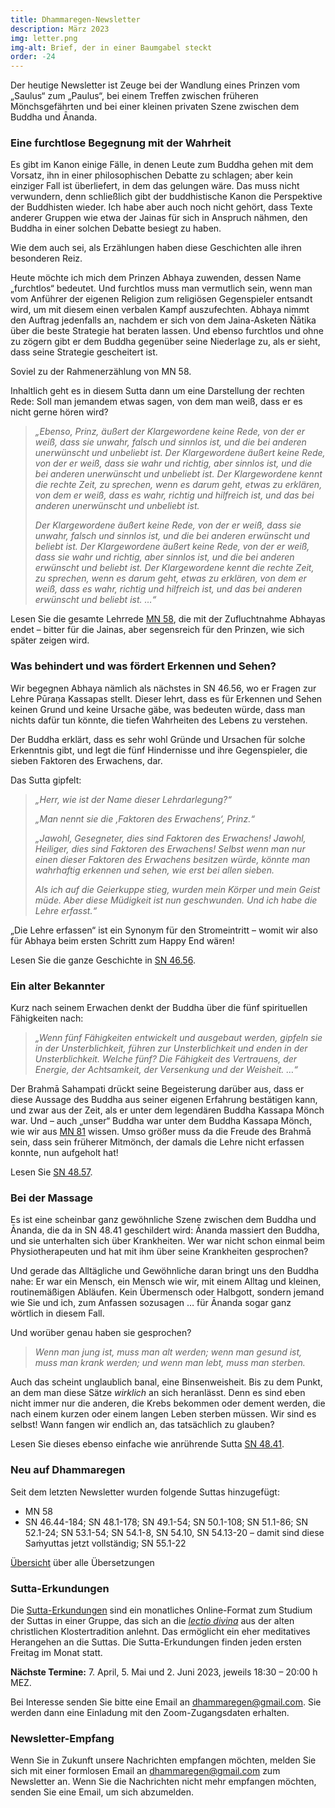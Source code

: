 ```yaml
---
title: Dhammaregen-Newsletter
description: März 2023
img: letter.png
img-alt: Brief, der in einer Baumgabel steckt
order: -24
---
```


Der heutige Newsletter ist Zeuge bei der Wandlung eines Prinzen vom „Saulus“ zum „Paulus“, bei einem Treffen zwischen früheren Mönchsgefährten und bei einer kleinen privaten Szene zwischen dem Buddha und Ānanda.

### Eine furchtlose Begegnung mit der Wahrheit

Es gibt im Kanon einige Fälle, in denen Leute zum Buddha gehen mit dem Vorsatz, ihn in einer philosophischen Debatte zu schlagen; aber kein einziger Fall ist überliefert, in dem das gelungen wäre. Das muss nicht verwundern, denn schließlich gibt der buddhistische Kanon die Perspektive der Buddhisten wieder. Ich habe aber auch noch nicht gehört, dass Texte anderer Gruppen wie etwa der Jainas für sich in Anspruch nähmen, den Buddha in einer solchen Debatte besiegt zu haben.

Wie dem auch sei, als Erzählungen haben diese Geschichten alle ihren besonderen Reiz.

Heute möchte ich mich dem Prinzen Abhaya zuwenden, dessen Name „furchtlos“ bedeutet. Und furchtlos muss man vermutlich sein, wenn man vom Anführer der eigenen Religion zum religiösen Gegenspieler entsandt wird, um mit diesem einen verbalen Kampf auszufechten. Abhaya nimmt den Auftrag jedenfalls an, nachdem er sich von dem Jaina-Asketen Ñātika über die beste Strategie hat beraten lassen. Und ebenso furchtlos und ohne zu zögern gibt er dem Buddha gegenüber seine Niederlage zu, als er sieht, dass seine Strategie gescheitert ist.

Soviel zu der Rahmenerzählung von MN 58. 

Inhaltlich geht es in diesem Sutta dann um eine Darstellung der rechten Rede: Soll man jemandem etwas sagen, von dem man weiß, dass er es nicht gerne hören wird?

>*„Ebenso, Prinz, äußert der Klargewordene keine Rede, von der er weiß, dass sie unwahr, falsch und sinnlos ist, und die bei anderen unerwünscht und unbeliebt ist. Der Klargewordene äußert keine Rede, von der er weiß, dass sie wahr und richtig, aber sinnlos ist, und die bei anderen unerwünscht und unbeliebt ist. Der Klargewordene kennt die rechte Zeit, zu sprechen, wenn es darum geht, etwas zu erklären, von dem er weiß, dass es wahr, richtig und hilfreich ist, und das bei anderen unerwünscht und unbeliebt ist.*
>
>*Der Klargewordene äußert keine Rede, von der er weiß, dass sie unwahr, falsch und sinnlos ist, und die bei anderen erwünscht und beliebt ist. Der Klargewordene äußert keine Rede, von der er weiß, dass sie wahr und richtig, aber sinnlos ist, und die bei anderen erwünscht und beliebt ist. Der Klargewordene kennt die rechte Zeit, zu sprechen, wenn es darum geht, etwas zu erklären, von dem er weiß, dass es wahr, richtig und hilfreich ist, und das bei anderen erwünscht und beliebt ist. …“*

Lesen Sie die gesamte Lehrrede [MN 58](/suttas/#mn58/de/sabbamitta:0.1), die mit der Zufluchtnahme Abhayas endet – bitter für die Jainas, aber segensreich für den Prinzen, wie sich später zeigen wird.

### Was behindert und was fördert Erkennen und Sehen?

Wir begegnen Abhaya nämlich als nächstes in SN 46.56, wo er Fragen zur Lehre Pūraṇa Kassapas stellt. Dieser lehrt, dass es für Erkennen und Sehen keinen Grund und keine Ursache gäbe, was bedeuten würde, dass man nichts dafür tun könnte, die tiefen Wahrheiten des Lebens zu verstehen. 

Der Buddha erklärt, dass es sehr wohl Gründe und Ursachen für solche Erkenntnis gibt, und legt die fünf Hindernisse und ihre Gegenspieler, die sieben Faktoren des Erwachens, dar.

Das Sutta gipfelt:

>*„Herr, wie ist der Name dieser Lehrdarlegung?“*
>
>*„Man nennt sie die ‚Faktoren des Erwachens‘, Prinz.“*
>
>*„Jawohl, Gesegneter, dies sind Faktoren des Erwachens! Jawohl, Heiliger, dies sind Faktoren des Erwachens! Selbst wenn man nur einen dieser Faktoren des Erwachens besitzen würde, könnte man wahrhaftig erkennen und sehen, wie erst bei allen sieben.*
>
>*Als ich auf die Geierkuppe stieg, wurden mein Körper und mein Geist müde. Aber diese Müdigkeit ist nun geschwunden. Und ich habe die Lehre erfasst.“*

„Die Lehre erfassen“ ist ein Synonym für den Stromeintritt – womit wir also für Abhaya beim ersten Schritt zum Happy End wären!

Lesen Sie die ganze Geschichte in [SN 46.56](/suttas/#sn46.56/de/sabbamitta:0.1).

### Ein alter Bekannter

Kurz nach seinem Erwachen denkt der Buddha über die fünf spirituellen Fähigkeiten nach:

>*„Wenn fünf Fähigkeiten entwickelt und ausgebaut werden, gipfeln sie in der Unsterblichkeit, führen zur Unsterblichkeit und enden in der Unsterblichkeit. Welche fünf? Die Fähigkeit des Vertrauens, der Energie, der Achtsamkeit, der Versenkung und der Weisheit. …“*

Der Brahmā Sahampati drückt seine Begeisterung darüber aus, dass er diese Aussage des Buddha aus seiner eigenen Erfahrung bestätigen kann, und zwar aus der Zeit, als er unter dem legendären Buddha Kassapa Mönch war. Und – auch „unser“ Buddha war unter dem Buddha Kassapa Mönch, wie wir aus [MN 81](/suttas/#mn81/de/sabbamitta:0.1) wissen. Umso größer muss da die Freude des Brahmā sein, dass sein früherer Mitmönch, der damals die Lehre nicht erfassen konnte, nun aufgeholt hat!

Lesen Sie [SN 48.57](/suttas/#sn48.57/de/sabbamitta:0.1).

### Bei der Massage

Es ist eine scheinbar ganz gewöhnliche Szene zwischen dem Buddha und Ānanda, die da in SN 48.41 geschildert wird: Ānanda massiert den Buddha, und sie unterhalten sich über Krankheiten. Wer war nicht schon einmal beim Physiotherapeuten und hat mit ihm über seine Krankheiten gesprochen?

Und gerade das Alltägliche und Gewöhnliche daran bringt uns den Buddha nahe: Er war ein Mensch, ein Mensch wie wir, mit einem Alltag und kleinen, routinemäßigen Abläufen. Kein Übermensch oder Halbgott, sondern jemand wie Sie und ich, zum Anfassen sozusagen … für Ānanda sogar ganz wörtlich in diesem Fall.

Und worüber genau haben sie gesprochen?

>*Wenn man jung ist, muss man alt werden; wenn man gesund ist, muss man krank werden; und wenn man lebt, muss man sterben.*

Auch das scheint unglaublich banal, eine Binsenweisheit. Bis zu dem Punkt, an dem man diese Sätze *wirklich* an sich heranlässt. Denn es sind eben nicht immer nur die anderen, die Krebs bekommen oder dement werden, die nach einem kurzen oder einem langen Leben sterben müssen. Wir sind es selbst! Wann fangen wir endlich an, das tatsächlich zu glauben?

Lesen Sie dieses ebenso einfache wie anrührende Sutta [SN 48.41](/suttas/#sn48.41/de/sabbamitta:0.1).

### Neu auf Dhammaregen

Seit dem letzten Newsletter wurden folgende Suttas hinzugefügt:

- MN 58
- SN 46.44-184; SN 48.1-178; SN 49.1-54; SN 50.1-108; SN 51.1-86; SN 52.1-24; SN 53.1-54; SN 54.1-8, SN 54.10, SN 54.13-20 – damit sind diese Saṁyuttas jetzt vollständig; SN 55.1-22

[Übersicht](/Übersetzung/Übersicht) über alle Übersetzungen

### Sutta-Erkundungen 

Die [Sutta-Erkundungen](/wiki/Erkundungen) sind ein monatliches Online-Format zum Studium der Suttas in einer Gruppe, das sich an die [*lectio divina*](https://de.wikipedia.org/wiki/Lectio_divina) aus der alten christlichen Klostertradition anlehnt. Das ermöglicht ein eher meditatives Herangehen an die Suttas. Die Sutta-Erkundungen finden jeden ersten Freitag im Monat statt. 

**Nächste Termine:** 7. April, 5. Mai und 2. Juni 2023, jeweils 18:30 – 20:00 h MEZ.

Bei Interesse senden Sie bitte eine Email an [dhammaregen@gmail.com](mailto:dhammaregen@gmail.com). Sie werden dann eine Einladung mit den Zoom-Zugangsdaten erhalten.

### Newsletter-Empfang

Wenn Sie in Zukunft unsere Nachrichten empfangen möchten, melden Sie sich mit einer formlosen Email an [dhammaregen@gmail.com](mailto:dhammaregen@gmail.com) zum Newsletter an. Wenn Sie die Nachrichten nicht mehr empfangen möchten, senden Sie eine Email, um sich abzumelden.
